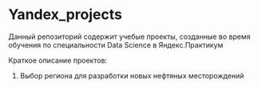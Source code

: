 # Yandex_projects

Данный репозиторий содержит учебые проекты, созданные во время обучения по специальности Data Science в Яндекс.Практикум

Краткое описание проектов:
1. Выбор региона для разработки новых нефтяных месторождений

